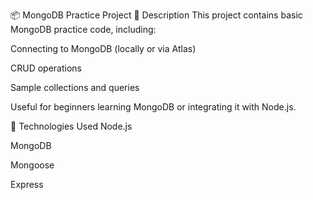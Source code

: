 📦 MongoDB Practice Project
📝 Description
This project contains basic MongoDB practice code, including:

Connecting to MongoDB (locally or via Atlas)

CRUD operations

Sample collections and queries

Useful for beginners learning MongoDB or integrating it with Node.js.

🚀 Technologies Used
Node.js

MongoDB

Mongoose

Express
